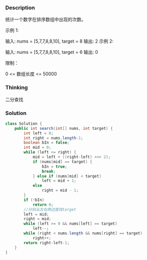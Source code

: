 ### Description

统计一个数字在排序数组中出现的次数。

 

示例 1:

输入: nums = [5,7,7,8,8,10], target = 8
输出: 2
示例 2:

输入: nums = [5,7,7,8,8,10], target = 6
输出: 0


限制：

0 <= 数组长度 <= 50000

### Thinking

二分查找

### Solution
```java
class Solution {
    public int search(int[] nums, int target) {
        int left = 0;
        int right = nums.length-1;
        boolean bIn = false;
        int mid = 0;
        while (left <= right) {
            mid = left + ((right-left) >>> 2);
            if (nums[mid] == target) {
                bIn = true;
                break;
            } else if (nums[mid] < target)
                left = mid + 1;
            else
                right = mid - 1;
        }
        if (!bIn)
            return 0;
        //分别从左右两边查找target
        left = mid;
        right = mid;
        while (left >= 0 && nums[left] == target)
            left--;
        while (right < nums.length && nums[right] == target)
            right++;
        return right-left-1;
    }
}
```